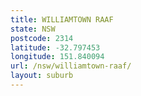 ```yaml
---
title: WILLIAMTOWN RAAF
state: NSW
postcode: 2314
latitude: -32.797453
longitude: 151.840094
url: /nsw/williamtown-raaf/
layout: suburb
---
```

